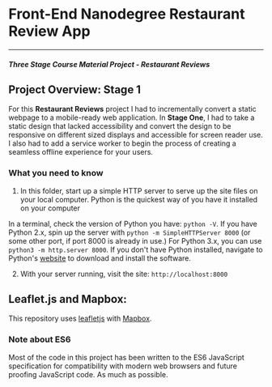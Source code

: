 # Front-End Nanodegree Restaurant Review App
---
#### _Three Stage Course Material Project - Restaurant Reviews_

## Project Overview: Stage 1

For this **Restaurant Reviews** project I had to incrementally convert a static webpage to a mobile-ready web application. In **Stage One**, I had to take a static design that lacked accessibility and convert the design to be responsive on different sized displays and accessible for screen reader use. I also had to add a service worker to begin the process of creating a seamless offline experience for your users.


### What you need to know

1. In this folder, start up a simple HTTP server to serve up the site files on your local computer. Python is the quickest way of you have it installed on your computer

In a terminal, check the version of Python you have: `python -V`. If you have Python 2.x, spin up the server with `python -m SimpleHTTPServer 8000` (or some other port, if port 8000 is already in use.) For Python 3.x, you can use `python3 -m http.server 8000`. If you don't have Python installed, navigate to Python's [website](https://www.python.org/) to download and install the software.

2. With your server running, visit the site: `http://localhost:8000`

## Leaflet.js and Mapbox:

This repository uses [leafletjs](https://leafletjs.com/) with [Mapbox](https://www.mapbox.com/).

### Note about ES6

Most of the code in this project has been written to the ES6 JavaScript specification for compatibility with modern web browsers and future proofing JavaScript code. As much as possible.